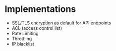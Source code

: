 # Implementations

- SSL/TLS encryption as default for API endpoints
- ACL (access control list)
- Rate Limiting
- Throttling
- IP blacklist
